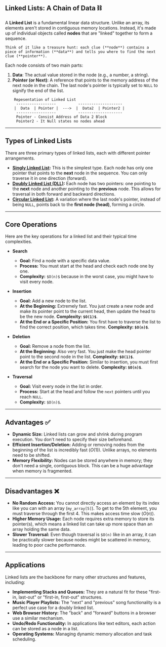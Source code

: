 ## Linked Lists: A Chain of Data ⛓️

A **Linked List** is a fundamental linear data structure. Unlike an array, its elements aren't stored in contiguous memory locations. Instead, it's made up of individual objects called **nodes** that are "linked" together to form a sequence.

`Think of it like a treasure hunt: each clue (**node**) contains a piece of information (**data**) and tells you where to find the next clue (**pointer**).`

Each node consists of two main parts:
1.  **Data**: The actual value stored in the node (e.g., a number, a string).
2.  **Pointer (or Next)**: A reference that points to the memory address of the next node in the chain. The last node's pointer is typically set to `NULL` to signify the end of the list.

```
    Repesentation of Linked List
     ------------------          --------------------  
    |  Data  | Pointer |  --->  |  Data2  | Pointer2 |  
     ------------------          --------------------     
     Pointer - Consist Address of Data 2 Block 
     Pointer2 - It Null states no nodes ahead
```

---

## Types of Linked Lists

There are three primary types of linked lists, each with different pointer arrangements.

* **[Singly Linked List](Singly%20Linked%20List/readme.md):** This is the simplest type. Each node has only one pointer that points to the **next** node in the sequence. You can only traverse it in one direction (forward).
* **[Doubly Linked List (DLL)](Double%20Linked%20List/readme.md):** Each node has two pointers: one pointing to the **next** node and another pointing to the **previous** node. This allows for traversal in both forward and backward directions.
* **[Circular Linked List](Circular%20Linked%20List/readme.md):** A variation where the last node's pointer, instead of being `NULL`, points back to the **first node (head)**, forming a circle.

---

## Core Operations

Here are the key operations for a linked list and their typical time complexities.

* **Search**
    * **Goal:** Find a node with a specific data value.
    * **Process:** You must start at the head and check each node one by one.
    * **Complexity:** `$O(n)$` because in the worst case, you might have to visit every node.

* **Insertion**
    * **Goal:** Add a new node to the list.
    * **At the Beginning:** Extremely fast. You just create a new node and make its pointer point to the current head, then update the head to be the new node. **Complexity: `$O(1)$`**.
    * **At the End or a Specific Position:** You first have to traverse the list to find the correct position, which takes time. **Complexity: `$O(n)$`**.

* **Deletion**
    * **Goal:** Remove a node from the list.
    * **At the Beginning:** Also very fast. You just make the head pointer point to the second node in the list. **Complexity: `$O(1)$`**.
    * **At the End or a Specific Position:** Similar to insertion, you must first search for the node you want to delete. **Complexity: `$O(n)$`**.

* **Traversal**
    * **Goal:** Visit every node in the list in order.
    * **Process:** Start at the head and follow the `next` pointers until you reach `NULL`.
    * **Complexity:** `$O(n)$`.

---

## Advantages ✅

* **Dynamic Size:** Linked lists can grow and shrink during program execution. You don't need to specify their size beforehand.
* **Efficient Insertion/Deletion:** Adding or removing nodes from the beginning of the list is incredibly fast ($O(1)$). Unlike arrays, no elements need to be shifted.
* **Memory Flexibility:** Nodes can be stored anywhere in memory; they don't need a single, contiguous block. This can be a huge advantage when memory is fragmented.

---

## Disadvantages ❌

* **No Random Access:** You cannot directly access an element by its index like you can with an array (`my_array[5]`). To get to the 5th element, you must traverse through the first 4. This makes access time slow ($O(n)$).
* **Higher Memory Usage:** Each node requires extra memory to store its pointer(s), which means a linked list can take up more space than an array holding the same data.
* **Slower Traversal:** Even though traversal is `$O(n)` like in an array, it can be practically slower because nodes might be scattered in memory, leading to poor cache performance.

---

## Applications

Linked lists are the backbone for many other structures and features, including:
* **Implementing Stacks and Queues:** They are a natural fit for these "first-in, last-out" or "first-in, first-out" structures.
* **Music Player Playlists:** The "next" and "previous" song functionality is a perfect use case for a doubly linked list.
* **Web Browser History:** The "back" and "forward" buttons in a browser use a similar mechanism.
* **Undo/Redo Functionality:** In applications like text editors, each action can be stored as a node in a list.
* **Operating Systems:** Managing dynamic memory allocation and task scheduling.